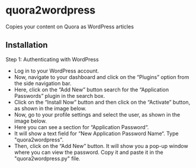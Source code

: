 # quora2wordpress
Copies your content on Quora as WordPress articles

## Installation
Step 1: Authenticating with WordPress
* Log in to your WordPress account.
* Now, navigate to your dashboard and click on the “Plugins” option from the side navigation bar.
* Here, click on the “Add New” button search for the “Application Passwords” plugin in the search box.
* Click on the “Install Now” button and then click on the “Activate” button, as shown in the image below.
* Now, go to your profile settings and select the user, as shown in the image below. 
* Here you can see a section for “Application Password“. 
* It will show a text field for “New Application Password Name“. Type "quora2wordpress".
* Then, click on the “Add New” button. 
It will show you a pop-up window where you can view the password. Copy it and paste it in the "quora2wordpress.py" file.